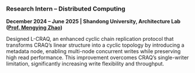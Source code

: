 ### **Research Intern – Distributed Computing**  
**December 2024 – June 2025 | Shandong University, Architecture Lab ([Prof. Mengying Zhao](https://zmyhomepage.github.io/zmy_CN/))**  

Designed L-CRAQ, an enhanced cyclic chain replication protocol that transforms CRAQ’s linear structure into a cyclic topology by introducing a metadata node, enabling multi-node concurrent writes while preserving high read performance. This improvement overcomes CRAQ’s single-writer limitation, significantly increasing write flexibility and throughput.
